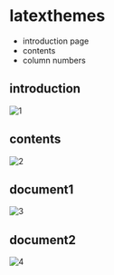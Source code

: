 # latexthemes
* introduction page
* contents
* column numbers

## introduction
![1](https://user-images.githubusercontent.com/5777945/68164300-8d616800-ff6d-11e9-893b-58dda4a37dba.png)
## contents
![2](https://user-images.githubusercontent.com/5777945/68164303-8fc3c200-ff6d-11e9-8bdd-4008d9d4ec27.png)
## document1
![3](https://user-images.githubusercontent.com/5777945/68164308-918d8580-ff6d-11e9-82f8-f54d247167e9.png)
## document2
![4](https://user-images.githubusercontent.com/5777945/68164314-93efdf80-ff6d-11e9-832f-e9dea864ec8d.png)



